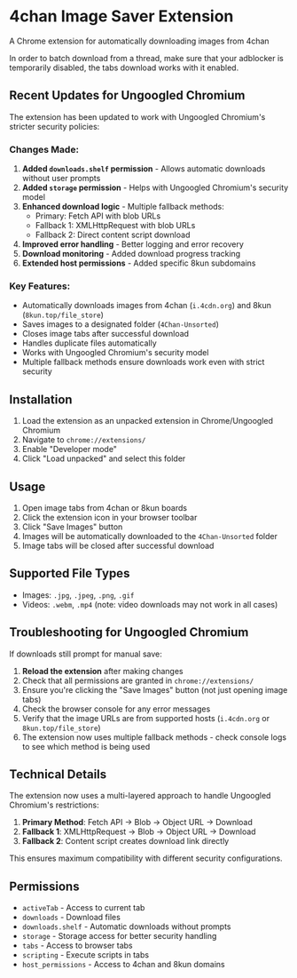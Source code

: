 # 4chan Image Saver Extension

A Chrome extension for automatically downloading images from 4chan

In order to batch download from a thread, make sure that your adblocker is temporarily disabled, the tabs download works with it enabled.

## Recent Updates for Ungoogled Chromium

The extension has been updated to work with Ungoogled Chromium's stricter security policies:

### Changes Made:
1. **Added `downloads.shelf` permission** - Allows automatic downloads without user prompts
2. **Added `storage` permission** - Helps with Ungoogled Chromium's security model
3. **Enhanced download logic** - Multiple fallback methods:
   - Primary: Fetch API with blob URLs
   - Fallback 1: XMLHttpRequest with blob URLs
   - Fallback 2: Direct content script download
4. **Improved error handling** - Better logging and error recovery
5. **Download monitoring** - Added download progress tracking
6. **Extended host permissions** - Added specific 8kun subdomains

### Key Features:
- Automatically downloads images from 4chan (`i.4cdn.org`) and 8kun (`8kun.top/file_store`)
- Saves images to a designated folder (`4Chan-Unsorted`)
- Closes image tabs after successful download
- Handles duplicate files automatically
- Works with Ungoogled Chromium's security model
- Multiple fallback methods ensure downloads work even with strict security

## Installation

1. Load the extension as an unpacked extension in Chrome/Ungoogled Chromium
2. Navigate to `chrome://extensions/`
3. Enable "Developer mode"
4. Click "Load unpacked" and select this folder

## Usage

1. Open image tabs from 4chan or 8kun boards
2. Click the extension icon in your browser toolbar
3. Click "Save Images" button
4. Images will be automatically downloaded to the `4Chan-Unsorted` folder
5. Image tabs will be closed after successful download

## Supported File Types

- Images: `.jpg`, `.jpeg`, `.png`, `.gif`
- Videos: `.webm`, `.mp4` (note: video downloads may not work in all cases)

## Troubleshooting for Ungoogled Chromium

If downloads still prompt for manual save:
1. **Reload the extension** after making changes
2. Check that all permissions are granted in `chrome://extensions/`
3. Ensure you're clicking the "Save Images" button (not just opening image tabs)
4. Check the browser console for any error messages
5. Verify that the image URLs are from supported hosts (`i.4cdn.org` or `8kun.top/file_store`)
6. The extension now uses multiple fallback methods - check console logs to see which method is being used

## Technical Details

The extension now uses a multi-layered approach to handle Ungoogled Chromium's restrictions:

1. **Primary Method**: Fetch API → Blob → Object URL → Download
2. **Fallback 1**: XMLHttpRequest → Blob → Object URL → Download  
3. **Fallback 2**: Content script creates download link directly

This ensures maximum compatibility with different security configurations.

## Permissions

- `activeTab` - Access to current tab
- `downloads` - Download files
- `downloads.shelf` - Automatic downloads without prompts
- `storage` - Storage access for better security handling
- `tabs` - Access to browser tabs
- `scripting` - Execute scripts in tabs
- `host_permissions` - Access to 4chan and 8kun domains 
